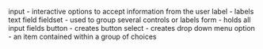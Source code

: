 input - interactive options to accept information from the user
label - labels text field
fieldset - used to group several controls or labels
form - holds all input fields
button - creates button
select - creates drop down menu
option - an item contained within a group of choices
